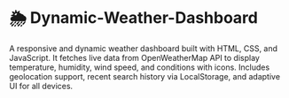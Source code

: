 # 🌦️ Dynamic-Weather-Dashboard
A responsive and dynamic weather dashboard built with HTML, CSS, and JavaScript. It fetches live data from OpenWeatherMap API to display temperature, humidity, wind speed, and conditions with icons. Includes geolocation support, recent search history via LocalStorage, and adaptive UI for all devices.
